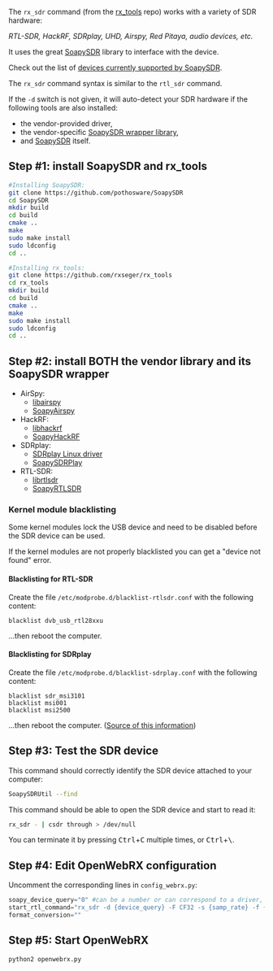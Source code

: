 The `rx_sdr` command (from the [rx_tools](https://github.com/rxseger/rx_tools) repo) works with a variety of SDR hardware: 

*RTL-SDR, HackRF, SDRplay, UHD, Airspy, Red Pitaya, audio devices, etc.*

It uses the great [SoapySDR](https://github.com/pothosware/SoapySDR) library to interface with the device.

Check out the list of [devices currently supported by SoapySDR](https://github.com/pothosware?utf8=%E2%9C%93&q=soapy&type=&language=).

The `rx_sdr` command syntax is similar to the `rtl_sdr` command.

If the `-d` switch is not given, it will auto-detect your SDR hardware if the following tools are also installed:
* the vendor-provided driver, 
* the vendor-specific [SoapySDR wrapper library](https://github.com/pothosware?utf8=%E2%9C%93&q=soapy&type=&language=), 
* and [SoapySDR](https://github.com/pothosware/SoapySDR) itself.

## Step #1: install SoapySDR and rx_tools
```bash
#Installing SoapySDR:
git clone https://github.com/pothosware/SoapySDR
cd SoapySDR
mkdir build
cd build
cmake ..
make 
sudo make install
sudo ldconfig
cd ..

#Installing rx_tools:
git clone https://github.com/rxseger/rx_tools
cd rx_tools
mkdir build
cd build
cmake ..
make 
sudo make install
sudo ldconfig
cd ..
```

## Step #2: install BOTH the vendor library and its SoapySDR wrapper
* AirSpy:
  * [libairspy](https://github.com/airspy/host)
  * [SoapyAirspy](https://github.com/pothosware/SoapyAirspy)
* HackRF:
  * [libhackrf](https://github.com/mossmann/hackrf)
  * [SoapyHackRF](https://github.com/pothosware/SoapyHackRF)
* SDRplay:
  * [SDRplay Linux driver](http://www.sdrplay.com/linuxdl.php)
  * [SoapySDRPlay](https://github.com/pothosware/SoapySDRPlay)
* RTL-SDR:
  * [librtlsdr](https://github.com/keenerd/rtl-sdr)
  * [SoapyRTLSDR](https://github.com/pothosware/SoapyRTLSDR)

### Kernel module blacklisting

Some kernel modules lock the USB device and need to be disabled before the SDR device can be used. 

If the kernel modules are not properly blacklisted you can get a "device not found" error. 

#### Blacklisting for RTL-SDR

Create the file `/etc/modprobe.d/blacklist-rtlsdr.conf` with the following content:
```
blacklist dvb_usb_rtl28xxu
```
...then reboot the computer.

#### Blacklisting for SDRplay
Create the file `/etc/modprobe.d/blacklist-sdrplay.conf` with the following content:
```
blacklist sdr_msi3101
blacklist msi001
blacklist msi2500
```
...then reboot the computer. ([Source of this information](http://www.sdrplay.com/community/viewtopic.php?t=1702#p5189))

## Step #3: Test the SDR device

This command should correctly identify the SDR device attached to your computer:
```bash
SoapySDRUtil --find
```

This command should be able to open the SDR device and start to read it:
```bash
rx_sdr - | csdr through > /dev/null
```
You can terminate it by pressing <kbd>Ctrl</kbd>+<kbd>C</kbd> multiple times, or <kbd>Ctrl</kbd>+<kbd>\\</kbd>.

## Step #4: Edit OpenWebRX configuration 
Uncomment the corresponding lines in `config_webrx.py`:
```python
soapy_device_query="0" #can be a number or can correspond to a driver, e.g. soapy_device_query="driver=hackrf", see `rx_sdr --help`
start_rtl_command="rx_sdr -d {device_query} -F CF32 -s {samp_rate} -f {center_freq} -p {ppm} -g {rf_gain} -".format(device_query=soapy_device_query, rf_gain=rf_gain, center_freq=center_freq, samp_rate=samp_rate, ppm=ppm)
format_conversion=""
```

## Step #5: Start OpenWebRX
```bash
python2 openwebrx.py
```
